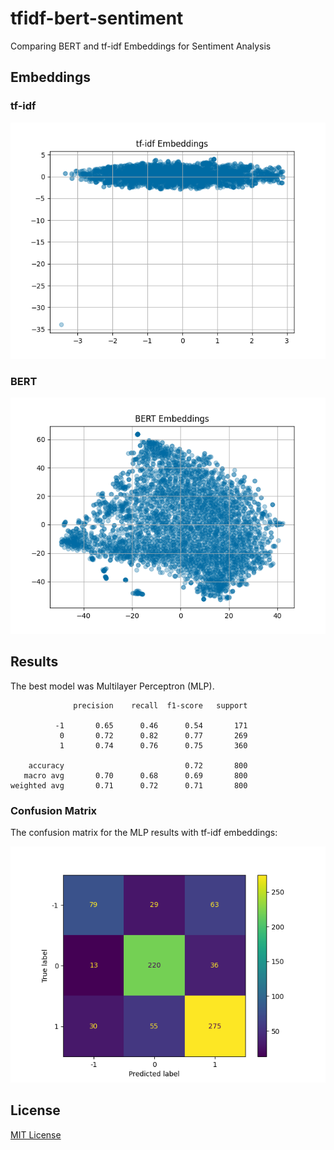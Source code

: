 # tfidf-bert-sentiment

Comparing BERT and tf-idf Embeddings for Sentiment Analysis

## Embeddings

### tf-idf

![tf-idf](image/tfidf_emb.png)

### BERT

![BERT](image/bert_emb.png)

## Results

The best model was Multilayer Perceptron (MLP).

```
              precision    recall  f1-score   support

          -1       0.65      0.46      0.54       171
           0       0.72      0.82      0.77       269
           1       0.74      0.76      0.75       360

    accuracy                           0.72       800
   macro avg       0.70      0.68      0.69       800
weighted avg       0.71      0.72      0.71       800
```

### Confusion Matrix

The confusion matrix for the MLP results with tf-idf embeddings:

![Confusion Matrix](image/cm.png)

## License

[MIT License](LICENSE)
